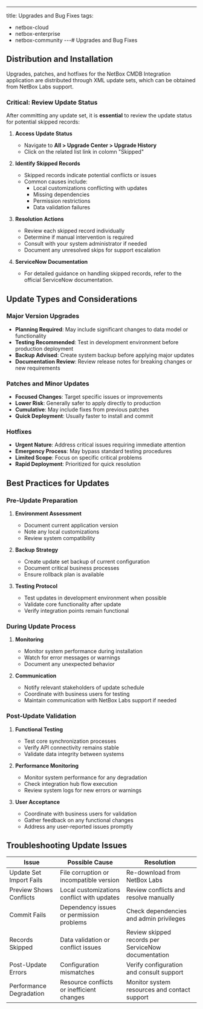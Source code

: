 ---
title: Upgrades and Bug Fixes
tags:
  - netbox-cloud
  - netbox-enterprise
  - netbox-community
---# Upgrades and Bug Fixes

## Distribution and Installation

Upgrades, patches, and hotfixes for the NetBox CMDB Integration application are distributed through XML update sets, which can be obtained from NetBox Labs support.


### Critical: Review Update Status

After committing any update set, it is **essential** to review the update status for potential skipped records:

1. **Access Update Status**
   - Navigate to **All > Upgrade Center > Upgrade History**
   - Click on the related list link in colomn "Skipped"

2. **Identify Skipped Records**
   - Skipped records indicate potential conflicts or issues
   - Common causes include:
     - Local customizations conflicting with updates
     - Missing dependencies
     - Permission restrictions
     - Data validation failures

3. **Resolution Actions**
   - Review each skipped record individually
   - Determine if manual intervention is required
   - Consult with your system administrator if needed
   - Document any unresolved skips for support escalation

4. **ServiceNow Documentation**
   - For detailed guidance on handling skipped records, refer to the official ServiceNow documentation.

## Update Types and Considerations

### Major Version Upgrades
- **Planning Required**: May include significant changes to data model or functionality
- **Testing Recommended**: Test in development environment before production deployment
- **Backup Advised**: Create system backup before applying major updates
- **Documentation Review**: Review release notes for breaking changes or new requirements

### Patches and Minor Updates
- **Focused Changes**: Target specific issues or improvements
- **Lower Risk**: Generally safer to apply directly to production
- **Cumulative**: May include fixes from previous patches
- **Quick Deployment**: Usually faster to install and commit

### Hotfixes
- **Urgent Nature**: Address critical issues requiring immediate attention
- **Emergency Process**: May bypass standard testing procedures
- **Limited Scope**: Focus on specific critical problems
- **Rapid Deployment**: Prioritized for quick resolution

## Best Practices for Updates

### Pre-Update Preparation
1. **Environment Assessment**
   - Document current application version
   - Note any local customizations
   - Review system compatibility

2. **Backup Strategy**
   - Create update set backup of current configuration
   - Document critical business processes
   - Ensure rollback plan is available

3. **Testing Protocol**
   - Test updates in development environment when possible
   - Validate core functionality after update
   - Verify integration points remain functional

### During Update Process
1. **Monitoring**
   - Monitor system performance during installation
   - Watch for error messages or warnings
   - Document any unexpected behavior

2. **Communication**
   - Notify relevant stakeholders of update schedule
   - Coordinate with business users for testing
   - Maintain communication with NetBox Labs support if needed

### Post-Update Validation
1. **Functional Testing**
   - Test core synchronization processes
   - Verify API connectivity remains stable
   - Validate data integrity between systems

2. **Performance Monitoring**
   - Monitor system performance for any degradation
   - Check integration hub flow execution
   - Review system logs for new errors or warnings

3. **User Acceptance**
   - Coordinate with business users for validation
   - Gather feedback on any functional changes
   - Address any user-reported issues promptly

## Troubleshooting Update Issues

| Issue | Possible Cause | Resolution |
|-------|---------------|------------|
| Update Set Import Fails | File corruption or incompatible version | Re-download from NetBox Labs |
| Preview Shows Conflicts | Local customizations conflict with updates | Review conflicts and resolve manually |
| Commit Fails | Dependency issues or permission problems | Check dependencies and admin privileges |
| Records Skipped | Data validation or conflict issues | Review skipped records per ServiceNow documentation |
| Post-Update Errors | Configuration mismatches | Verify configuration and consult support |
| Performance Degradation | Resource conflicts or inefficient changes | Monitor system resources and contact support |

